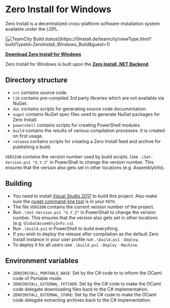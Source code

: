 Zero Install for Windows
========================

Zero Install is a decentralized cross-platform software-installation system available under the LGPL.

[![TeamCity Build status](https://0install.de/teamcity/app/rest/builds/buildType:(id:ZeroInstall_Windows_Build)/statusIcon)](https://0install.de/teamcity/viewType.html?buildTypeId=ZeroInstall_Windows_Build&guest=1)

**[Download Zero Install for Windows](http://0install.de/downloads/)**

Zero Install for Windows is built upon the **[Zero Install .NET Backend](https://github.com/0install/0install-dotnet)**.

Directory structure
-------------------
- `src` contains source code.
- `lib` contains pre-compiled 3rd party libraries which are not available via NuGet.
- `doc` contains scripts for generating source code documentation.
- `nuget` contains NuGet spec files used to generate NuGet packages for Zero Install.
- `powershell` contains scripts for creating PowerShell modules.
- `build` contains the results of various compilation processes. It is created on first usage.
- `release` contains scripts for creating a Zero Install feed and archive for publishing a build.

`VERSION` contains the version number used by build scripts.
Use `.\Set-Version.ps1 "X.Y.Z"` in PowerShall to change the version number. This ensures that the version also gets set in other locations (e.g. AssemblyInfo).

Building
--------
- You need to install [Visual Studio 2017](https://www.visualstudio.com/downloads/) to build this project. Also make sure the [nuget command-line tool](https://www.nuget.org/downloads) is in your `PATH`.
- The file `VERSION` contains the current version number of the project.
- Run `.\Set-Version.ps1 "X.Y.Z"` in PowerShall to change the version number. This ensures that the version also gets set in other locations (e.g. `GlobalAssemblyInfo.cs`).
- Run `.\build.ps1` in PowerShell to build everything.
- If you wish to deploy the release after compilation as the default Zero Install instance in your user profile run `.\build.ps1 -Deploy`.
- To deploy it for all users use `.\build.ps1 -Deploy -Machine`.

Environment variables
---------------------
- `ZEROINSTALL_PORTABLE_BASE`: Set by the C# code to to inform the OCaml code of Portable mode.
- `ZEROINSTALL_EXTERNAL_FETCHER`: Set by the C# code to make the OCaml code delegate downloading files back to the C# implementation.
- `ZEROINSTALL_EXTERNAL_STORE`: Set by the C# code to make the OCaml code delegate extracting archives back to the C# implementation.
